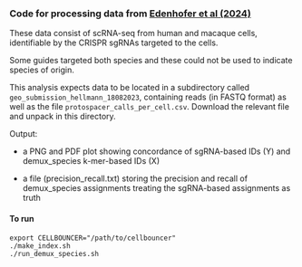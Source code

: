 ### Code for processing data from [Edenhofer et al (2024)](https://pubmed.ncbi.nlm.nih.gov/38947524/)

These data consist of scRNA-seq from human and macaque cells, identifiable by the CRISPR sgRNAs targeted to the cells.

Some guides targeted both species and these could not be used to indicate species of origin.

This analysis expects data to be located in a subdirectory called `geo_submission_hellmann_18082023`, containing reads (in FASTQ format) as well as the file `protospacer_calls_per_cell.csv`. Download the relevant file and unpack in this directory.

Output: 

* a PNG and PDF plot showing concordance of sgRNA-based IDs (Y) and demux_species k-mer-based IDs (X)

* a file (precision_recall.txt) storing the precision and recall of demux_species assignments treating the sgRNA-based assignments as truth

#### To run
```
export CELLBOUNCER="/path/to/cellbouncer"
./make_index.sh
./run_demux_species.sh
```
